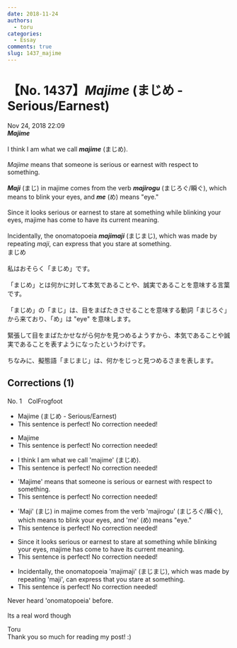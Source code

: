 ```yaml
---
date: 2018-11-24
authors:
  - toru
categories:
  - Essay
comments: true
slug: 1437_majime
---
```


# 【No. 1437】<strong><em>Majime</strong></em> (まじめ - Serious/Earnest)
<div class="date">Nov 24, 2018 22:09</div>
<div id="post"><div id="body_show_ori">
<strong><em>Majime</strong></em><br/><br/>I think I am what we call <strong><em>majime</em></strong> (まじめ).<br/><br/><em>Majime</em> means that someone is serious or earnest with respect to something.<br/><br/><strong><em>Maji</em></strong> (まじ) in majime comes from the verb <strong><em>majirogu</em></strong> (まじろぐ/瞬ぐ), which means to blink your eyes, and <strong><em>me</em></strong> (め) means "eye."<br/><br/>Since it looks serious or earnest to stare at something while blinking your eyes, majime has come to have its current meaning.<br/><br/>Incidentally, the onomatopoeia <strong><em>majimaji</em></strong> (まじまじ), which was made by repeating <em>maji</em>, can express that you stare at something.
</div></div>

<!-- more -->

<div id="post_ja"><div id="body_show_mo">
まじめ<br/><br/>私はおそらく「まじめ」です。<br/><br/>「まじめ」とは何かに対して本気であることや、誠実であることを意味する言葉です。<br/><br/>「まじめ」の「まじ」は、目をまばたきさせることを意味する動詞「まじろぐ」から来ており、「め」は "eye" を意味します。<br/><br/>緊張して目をまばたかせながら何かを見つめるようすから、本気であることや誠実であることを表すようになったというわけです。<br/><br/>ちなみに、擬態語「まじまじ」は、何かをじっと見つめるさまを表します。
</div></div>

## Corrections (1)
<div id="block"><div class="first_name"> No. 1　<span class="just_name">ColFrogfoot</span></div><div id="block2">
<ul class="correction_field">
<li class="incorrect">Majime (まじめ - Serious/Earnest)</li>
<li class="corrected perfect">This sentence is perfect! No correction needed!</li>
</ul>
<ul class="correction_field">
<li class="incorrect">Majime</li>
<li class="corrected perfect">This sentence is perfect! No correction needed!</li>
</ul>
<ul class="correction_field">
<li class="incorrect">I think I am what we call 'majime' (まじめ).</li>
<li class="corrected perfect">This sentence is perfect! No correction needed!</li>
</ul>
<ul class="correction_field">
<li class="incorrect">'Majime' means that someone is serious or earnest with respect to something.</li>
<li class="corrected perfect">This sentence is perfect! No correction needed!</li>
</ul>
<ul class="correction_field">
<li class="incorrect">'Maji' (まじ) in majime comes from the verb 'majirogu' (まじろぐ/瞬ぐ), which means to blink your eyes, and 'me' (め) means "eye."</li>
<li class="corrected perfect">This sentence is perfect! No correction needed!</li>
</ul>
<ul class="correction_field">
<li class="incorrect">Since it looks serious or earnest to stare at something while blinking your eyes, majime has come to have its current meaning.</li>
<li class="corrected perfect">This sentence is perfect! No correction needed!</li>
</ul>
<ul class="correction_field">
<li class="incorrect">Incidentally, the onomatopoeia 'majimaji' (まじまじ), which was made by repeating 'maji', can express that you stare at something.</li>
<li class="corrected perfect">This sentence is perfect! No correction needed!</li>
</ul>
<p class="comment_small">
 Never heard 'onomatopoeia' before.
 <br/>
 <br/>
 Its a real word though
</p>

</div><div class="name"><span class="just_name">Toru</span><br>
Thank you so much for reading my post! :)
</div>
</div>

